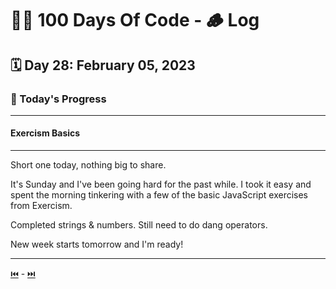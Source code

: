 # 👨‍💻 100 Days Of Code - 🪵 Log

## 🗓️ Day 28: February 05, 2023

### **🥵 Today's Progress**

***

#### **Exercism Basics**

***

Short one today, nothing big to share.

It's Sunday and I've been going hard for the past while. I took it easy and spent the morning tinkering with a few of the basic JavaScript exercises from Exercism.

Completed strings & numbers. Still need to do dang operators.

New week starts tomorrow and I'm ready!

***

[⏮️](027.md) - [⏭️](029.md)